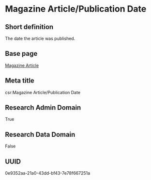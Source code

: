 # Magazine Article/Publication Date
## Short definition
The date the article was published.
## Base page
[Magazine Article](../../Objects/Magazine%20Article.md)
## Meta title
csr:Magazine Article/Publication Date
## Research Admin Domain
True
## Research Data Domain
False
## UUID
0e9352aa-21a0-43dd-bf43-7e78f667251a
